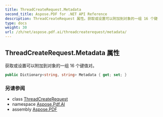 ```yaml
---
title: ThreadCreateRequest.Metadata
second_title: Aspose.PDF for .NET API Reference
description: ThreadCreateRequest 属性。获取或设置可以附加到对象的一组 16 个键值对
type: docs
weight: 30
url: /zh/net/aspose.pdf.ai/threadcreaterequest/metadata/
---
```

## ThreadCreateRequest.Metadata 属性

获取或设置可以附加到对象的一组 16 个键值对。

```csharp
public Dictionary<string, string> Metadata { get; set; }
```

### 另请参阅

* class [ThreadCreateRequest](../)
* namespace [Aspose.Pdf.AI](../../../aspose.pdf.ai/)
* assembly [Aspose.PDF](../../../)